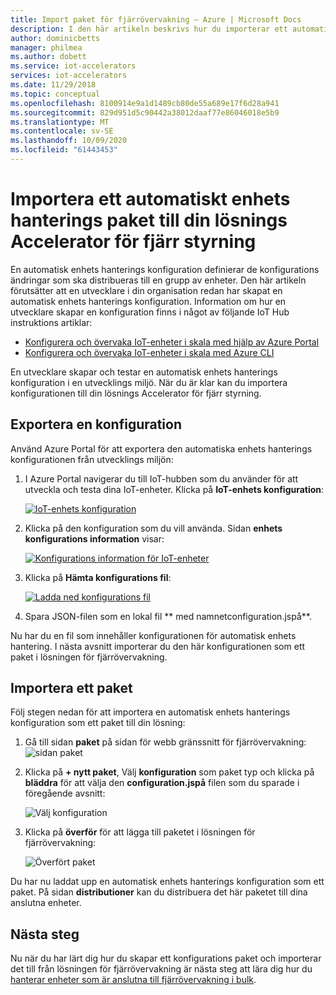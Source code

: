 ```yaml
---
title: Import paket för fjärrövervakning – Azure | Microsoft Docs
description: I den här artikeln beskrivs hur du importerar ett automatiskt enhets hanterings paket till den fjärrstyrda lösnings acceleratorn
author: dominicbetts
manager: philmea
ms.author: dobett
ms.service: iot-accelerators
services: iot-accelerators
ms.date: 11/29/2018
ms.topic: conceptual
ms.openlocfilehash: 8100914e9a1d1489cb80de55a689e17f6d28a941
ms.sourcegitcommit: 829d951d5c90442a38012daaf77e86046018e5b9
ms.translationtype: MT
ms.contentlocale: sv-SE
ms.lasthandoff: 10/09/2020
ms.locfileid: "61443453"
---
```

# <a name="import-an-automatic-device-management-package-into-your-remote-monitoring-solution-accelerator"></a>Importera ett automatiskt enhets hanterings paket till din lösnings Accelerator för fjärr styrning

En automatisk enhets hanterings konfiguration definierar de konfigurations ändringar som ska distribueras till en grupp av enheter. Den här artikeln förutsätter att en utvecklare i din organisation redan har skapat en automatisk enhets hanterings konfiguration. Information om hur en utvecklare skapar en konfiguration finns i något av följande IoT Hub instruktions artiklar:

- [Konfigurera och övervaka IoT-enheter i skala med hjälp av Azure Portal](../iot-hub/iot-hub-auto-device-config.md)
- [Konfigurera och övervaka IoT-enheter i skala med Azure CLI](../iot-hub/iot-hub-auto-device-config-cli.md)

En utvecklare skapar och testar en automatisk enhets hanterings konfiguration i en utvecklings miljö. När du är klar kan du importera konfigurationen till din lösnings Accelerator för fjärr styrning.

## <a name="export-a-configuration"></a>Exportera en konfiguration

Använd Azure Portal för att exportera den automatiska enhets hanterings konfigurationen från utvecklings miljön:

1. I Azure Portal navigerar du till IoT-hubben som du använder för att utveckla och testa dina IoT-enheter. Klicka på **IoT-enhets konfiguration**:

    [![IoT-enhets konfiguration](./media/iot-accelerators-remote-monitoring-import-adm-package/deviceconfiguration-inline.png)](./media/iot-accelerators-remote-monitoring-import-adm-package/deviceconfiguration-expanded.png#lightbox)

1. Klicka på den konfiguration som du vill använda. Sidan **enhets konfigurations information** visar:

    [![Konfigurations information för IoT-enheter](./media/iot-accelerators-remote-monitoring-import-adm-package/configuration-details-inline.png)](./media/iot-accelerators-remote-monitoring-import-adm-package/configuration-details-expanded.png#lightbox)
1. Klicka på **Hämta konfigurations fil**:

    [![Ladda ned konfigurations fil](./media/iot-accelerators-remote-monitoring-import-adm-package/download-inline.png)](./media/iot-accelerators-remote-monitoring-import-adm-package/download-expanded.png#lightbox)

1. Spara JSON-filen som en lokal fil ** med namnetconfiguration.jspå**.

Nu har du en fil som innehåller konfigurationen för automatisk enhets hantering. I nästa avsnitt importerar du den här konfigurationen som ett paket i lösningen för fjärrövervakning.

## <a name="import-a-package"></a>Importera ett paket

Följ stegen nedan för att importera en automatisk enhets hanterings konfiguration som ett paket till din lösning:

1. Gå till sidan **paket** på sidan för webb gränssnitt för fjärrövervakning:  ![ sidan paket](media/iot-accelerators-remote-monitoring-import-adm-package/packagepage.png)

1. Klicka på **+ nytt paket**, Välj **konfiguration** som paket typ och klicka på **bläddra** för att välja den **configuration.jspå** filen som du sparade i föregående avsnitt:

    ![Välj konfiguration](media/iot-accelerators-remote-monitoring-import-adm-package/uploadpackage.png)

1. Klicka på **överför** för att lägga till paketet i lösningen för fjärrövervakning:

    ![Överfört paket](media/iot-accelerators-remote-monitoring-import-adm-package/uploadedpackage.png)

Du har nu laddat upp en automatisk enhets hanterings konfiguration som ett paket. På sidan **distributioner** kan du distribuera det här paketet till dina anslutna enheter.

## <a name="next-steps"></a>Nästa steg

Nu när du har lärt dig hur du skapar ett konfigurations paket och importerar det till från lösningen för fjärrövervakning är nästa steg att lära dig hur du [hanterar enheter som är anslutna till fjärrövervakning i bulk](iot-accelerators-remote-monitoring-bulk-configuration-update.md).

